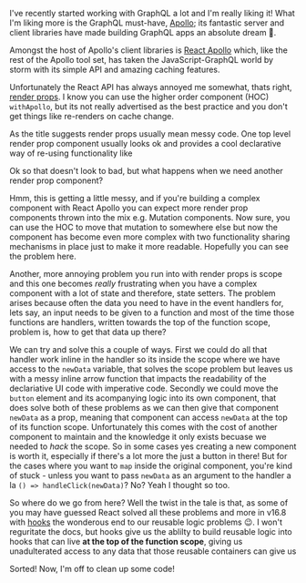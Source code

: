 I've recently started working with GraphQL a lot and I'm really liking it! What I'm liking more is the GraphQL must-have, [Apollo](https://www.apollographql.com); its fantastic server and client libraries have made building GraphQL apps an absolute dream 🌝.

Amongst the host of Apollo's client libraries is [React Apollo](https://www.github.com/apollographql/react-apollo) which, like the rest of the Apollo tool set, has taken the JavaScript-GraphQL world by storm with its simple API and amazing caching features.

Unfortunately the React API has always annoyed me somewhat, thats right, [render props](https://reactjs.org/docs/render-props.html). I know you can use the higher order component (HOC) `withApollo`, but its not really advertised as the best practice and you don't get things like re-renders on cache change.

As the title suggests render props usually mean messy code. One top level render prop component usually looks ok and provides a cool declarative way of re-using functionality like
<script src="https://gist.github.com/robcalcroft/9c4fbe7538e0fd27bd77e45a209a0b6f.js?file=clean-render-props.jsx"></script>
Ok so that doesn't look to bad, but what happens when we need another render prop component?
<script src="https://gist.github.com/robcalcroft/9c4fbe7538e0fd27bd77e45a209a0b6f.js?file=two-render-props.jsx"></script>
Hmm, this is getting a little messy, and if you're building a complex component with React Apollo you can expect more render prop components thrown into the mix e.g. Mutation components. Now sure, you can use the HOC to move that mutation to somewhere else but now the component has become even more complex with two functionality sharing mechanisms in place just to make it more readable. Hopefully you can see the problem here.

Another, more annoying problem you run into with render props is scope and this one becomes *really* frustrating when you have a complex component with a lot of state and therefore, state setters. The problem arises because often the data you need to have in the event handlers for, lets say, an input needs to be given to a function and most of the time those functions are handlers, written towards the top of the function scope, problem is, how to get that data up there?
<script src="https://gist.github.com/robcalcroft/9c4fbe7538e0fd27bd77e45a209a0b6f.js?file=i-dont-think-that-handler-can-hear-me.jsx"></script>

We can try and solve this a couple of ways. First we could do all that handler work inline in the handler so its inside the scope where we have access to the `newData` variable, that solves the scope problem but leaves us with a messy inline arrow function that impacts the readability of the declariative UI code with imperative code. Secondly we could move the `button` element and its acompanying logic into its own component, that does solve both of these problems as we can then give that component `newData` as a prop, meaning that component can access `newData` at the top of its function scope. Unfortunately this comes with the cost of another component to maintain and the knowledge it only exists becuase we needed to *hack* the scope. So in some cases yes creating a new component is worth it, especially if there's a lot more the just a button in there! But for the cases where you want to `map` inside the original component, you're kind of stuck - unless you want to pass `newData` as an argument to the handler a la `() => handleClick(newData)`? No? Yeah I thought so too.

So where do we go from here? Well the twist in the tale is that, as some of you may have guessed React solved all these problems and more in v16.8 with [hooks](https://reactjs.org/docs/hooks-intro.html) the wonderous end to our reusable logic problems 😉. I won't reguritate the docs, but hooks give us the ablilty to build reusable logic into hooks that can live **at the top of the function scope**, giving us unadulterated access to any data that those reusable containers can give us
<script src="https://gist.github.com/robcalcroft/9c4fbe7538e0fd27bd77e45a209a0b6f.js?file=*angels-singing*.jsx"></script>

Sorted! Now, I'm off to clean up some code!

